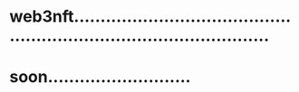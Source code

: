 # web3nft..........................................................................................
# soon...........................
